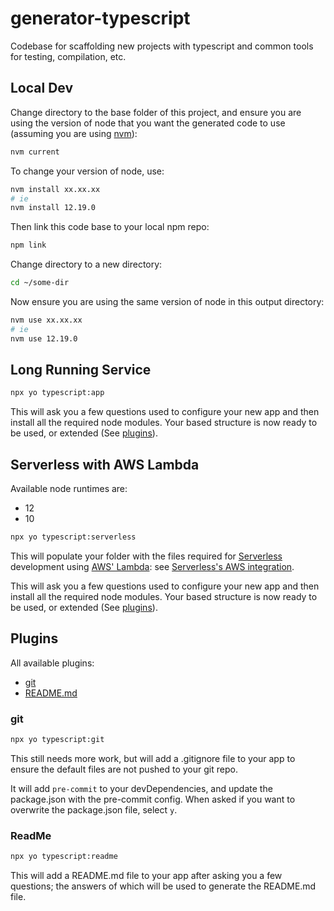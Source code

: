# generator-typescript

Codebase for scaffolding new projects with typescript and common tools for testing, compilation, etc.

## Local Dev

Change directory to the base folder of this project, and ensure you are using the version of node that you want the generated code to use (assuming you are using [nvm](https://github.com/nvm-sh/nvm)):

```sh
nvm current
```

To change your version of node, use:

```sh
nvm install xx.xx.xx
# ie
nvm install 12.19.0
```

Then link this code base to your local npm repo:

```sh
npm link
```

Change directory to a new directory:

```sh
cd ~/some-dir
```

Now ensure you are using the same version of node in this output directory:

```sh
nvm use xx.xx.xx
# ie
nvm use 12.19.0
```

## Long Running Service

```sh
npx yo typescript:app
```

This will ask you a few questions used to configure your new app and then install all the required node modules. Your based structure is now ready to be used, or extended (See [plugins](#plugins)).

## Serverless with AWS Lambda

Available node runtimes are:

- 12
- 10

```sh
npx yo typescript:serverless
```

This will populate your folder with the files required for [Serverless](https://www.serverless.com) development using [AWS' Lambda](https://aws.amazon.com/lambda/): see [Serverless's AWS integration](https://www.serverless.com/framework/docs/providers/aws/).

This will ask you a few questions used to configure your new app and then install all the required node modules. Your based structure is now ready to be used, or extended (See [plugins](#plugins)).

## Plugins

All available plugins:

- [git](#git)
- [README.md](#readme)

### git

```sh
npx yo typescript:git
```

This still needs more work, but will add a .gitignore file to your app to ensure the default files are not pushed to your git repo.

It will add `pre-commit` to your devDependencies, and update the package.json with the pre-commit config. When asked if you want to overwrite the package.json file, select `y`.

### ReadMe

```sh
npx yo typescript:readme
```

This will add a README.md file to your app after asking you a few questions; the answers of which will be used to generate the README.md file.
